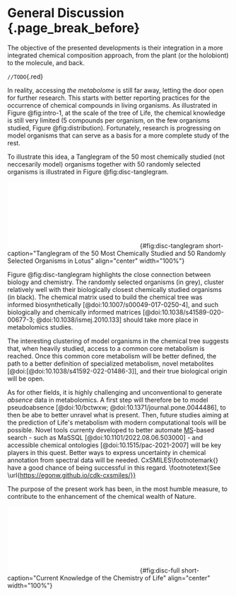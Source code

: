 # General Discussion {.page_break_before}

The objective of the presented developments is their integration in a more integrated chemical composition approach, from the plant (or the holobiont) to the molecule, and back.

`//TODO`{.red}

<!-- Interaction human microbiome non linear SECOM [@doi:10.1038/s41467-022-32243-x]

bio similaire chimie ppas similaire ubiquitaire + geo

bien insister données publiques computationnallles permet ces vues inaccessibles

balbutiements de l'automated compositional asessment

peut-être refaire parallèle genomique/proteomique -->

In reality, accessing *the metabolome* is still far away, letting the door open for further research.
This starts with better reporting practices for the occurrence of chemical compounds in living organisms.
As illustrated in Figure @fig:intro-1, at the scale of the tree of Life, the chemical knowledge is still very limited (5 compounds per organism, on the few organisms studied, Figure @fig:distribution).
Fortunately, research is progressing on model organisms that can serve as a basis for a more complete study of the rest.

To illustrate this idea, a Tanglegram of the 50 most chemically studied (not neccesarily model) organisms together with 50 randomly selected organisms is illustrated in Figure @fig:disc-tanglegram.

![**Tanglegram of the 50 most chemically studied and 50 randomly selected organisms in LOTUS.** On the left, organisms are clustered according to the classical, known, biological taxonomy. On the right, they are clustered based on their chemical content. The entanglement of both trees is shown, with conserved positions in tips colored. If the organism belongs to the most 50 chemically studied organisms, its label is black, else it is grey. The chemical matrix used to build the chemical tree was informed biosynthetically [@doi:10.1007/s00049-017-0250-4].](images/tanglegram_lotus_top50.pdf "disc-tanglegram"){#fig:disc-tanglegram short-caption="Tanglegram of the 50 Most Chemically Studied and 50 Randomly Selected Organisms in Lotus" align="center" width="100%"}

Figure @fig:disc-tanglegram highlights the close connection between biology and chemistry.
The randomly selected organisms (in grey), cluster relatively well with their biologically closest chemically studied organisms (in black).
The chemical matrix used to build the chemical tree was informed biosynthetically [@doi:10.1007/s00049-017-0250-4], and such biologically and chemically informed matrices [@doi:10.1038/s41589-020-00677-3; @doi:10.1038/ismej.2010.133] should take more place in metabolomics studies.

<!--                         Similarity to *Homo sapiens*
Homo sapiens                       1724.7861
Arabidopsis thaliana                645.9382
Escherichia coli                    583.5809
Trypanosoma brucei                  281.7078
Vitis vinifera                      205.6855
Drosophila melanogaster             176.4759 -->

The interesting clustering of model organisms in the chemical tree suggests that, when heavily studied, access to a common core metabolism is reached.
Once this common core metabolism will be better defined, the path to a better definition of specialized metabolism, novel metabolites [@doi:[@doi:10.1038/s41592-022-01486-3]], and their true biological origin will be open.

As for other fields, it is highly challenging and unconventional to generate *absence* data in metabolomics.
A first step will therefore be to model pseudoabsence [@doi:10/bctwxw; @doi:10.1371/journal.pone.0044486], to then be abe to better unravel what is present.
Then, future studies aiming at the prediction of Life's metabolism with modern computational tools will be possible.
Novel tools currenty developed to better automate [MS](#ms)-based search - such as MaSSQL [@doi:10.1101/2022.08.06.503000] - and accessible chemical ontologies [@doi:10.1515/pac-2021-2007] will be key players in this quest.
Better ways to express uncertainty in chemical annotation from spectral data will be needed. 
CxSMILES\footnotemark{} have a good chance of being successful in this regard.
\footnotetext{See \url{https://egonw.github.io/cdk-cxsmiles/}}

The purpose of the present work has been, in the most humble measure, to contribute to the enhancement of the chemical wealth of Nature.

![**Current knowledge of the chemistry of Life.** The tree generated from current LOTUS data builds on biological taxonomy and employs the biological kingdom as tips color. The bars correspond to the chemical classes found in the biological family.](images/tree_full.pdf "disc-full"){#fig:disc-full short-caption="Current Knowledge of the Chemistry of Life" align="center" width="100%"}